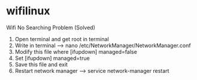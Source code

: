 # wifilinux
Wifi No Searching Problem (Solved)

1. Open terminal and get root in terminal
2. Write in terminal --> nano /etc/NetworkManager/NetworkManager.conf
3. Modify this file where [ifupdown] managed=false
4. Set [ifupdown] managed=true
5. Save this file and exit
6. Restart network manager --> service network-manager restart
